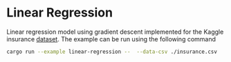 # Linear Regression

Linear regression model using gradient descent implemented for the Kaggle insurance [dataset](https://www.kaggle.com/code/kianwee/linear-regression-insurance-dataset). The example can be run using the following command

```bash
cargo run --example linear-regression --  --data-csv ./insurance.csv
```